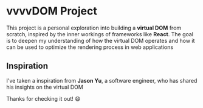 # vvvvDOM Project

This project is a personal exploration into building a **virtual DOM** from scratch,
inspired by the inner workings of frameworks like **React**. The goal is to deepen my understanding of how the virtual
DOM operates and how it can be used to optimize the rendering process in web applications

## Inspiration

I've taken a inspiration from **Jason Yu**, a software engineer, who has shared his insights on the virtual DOM

Thanks for checking it out! 😄

